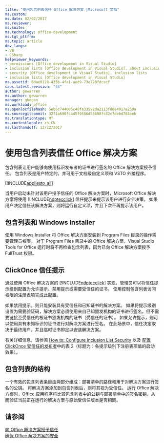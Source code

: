 ```yaml
---
title: "使用包含列表信任 Office 解决方案 |Microsoft 文档"
ms.custom: 
ms.date: 02/02/2017
ms.reviewer: 
ms.suite: 
ms.technology: office-development
ms.tgt_pltfrm: 
ms.topic: article
dev_langs:
- VB
- CSharp
helpviewer_keywords:
- permissions [Office development in Visual Studio]
- inclusion lists [Office development in Visual Studio], about inclusion lists
- security [Office development in Visual Studio], inclusion lists
- inclusion lists [Office development in Visual Studio]
ms.assetid: 6dae0128-435b-4fa1-aed9-73e728fdcacf
caps.latest.revision: "44"
author: gewarren
ms.author: gewarren
manager: ghogen
ms.workload: office
ms.openlocfilehash: 5eb6c744005c48fa33592da2113f88e4917a259a
ms.sourcegitcommit: 32f1a690fc445f9586d53698fc82c7debd784eeb
ms.translationtype: MT
ms.contentlocale: zh-CN
ms.lasthandoff: 12/22/2017
---
```

# <a name="trusting-office-solutions-by-using-inclusion-lists"></a>使用包含列表信任 Office 解决方案
  包含列表让用户能够向使用标识发布者的证书进行签名的 Office 解决方案授予信任。 包含列表是用户特定的，并可用于文档级自定义项和 VSTO 外接程序。  
  
 [!INCLUDE[appliesto_all](../vsto/includes/appliesto-all-md.md)]  
  
 当用户启动未针对该用户授予信任的 Office 解决方案时，Microsoft Office 解决方案将使用 [!INCLUDE[ndptecclick](../vsto/includes/ndptecclick-md.md)] 信任提示来提示该用户进行安全决策。 如果用户决定信任该解决方案，则将运行自定义项，并且下次不再提示该用户。  
  
## <a name="inclusion-list-and-windows-installer"></a>包含列表和 Windows Installer  
 使用 Windows Installer 将 Office 解决方案安装到 Program Files 目录的操作需要管理员权限。 对于 Program Files 目录中的 Office 解决方案，Visual Studio Tools for Office 运行时将不再检查包含列表，因为已向 Office 解决方案授予 FullTrust 权限。  
  
## <a name="clickonce-trust-prompt"></a>ClickOnce 信任提示  
 通过使用 Office 解决方案的 [!INCLUDE[ndptecclick](../vsto/includes/ndptecclick-md.md)] 实现，管理员可以将信任提示级别配置为允许提示、禁用提示或需要受信任的证书。 使用控制包含列表访问权限的注册表项完成此配置。  
  
 如果禁用提示，则只能安装具有受信任和已知证书的解决方案。 如果将提示级别设置为需要验证码，解决方案必须使用来自已知颁发机构的证书进行签名，但不需要链接至受信任的根证书颁发机构的证书（受信任的证书）。 如果允许提示，则可以使用具有未知标识的证书进行对解决方案进行签名。 在此场景中，信任决定取决于最终用户，并且临时证书即足以安装解决方案。  
  
 有关详细信息，请参阅 [How to: Configure Inclusion List Security](../vsto/how-to-configure-inclusion-list-security.md) 以及 [配置 ClickOnce 受信任的发布者](http://go.microsoft.com/fwlink/?LinkId=94774)中的表 2（标题为：各提示级别下注册表项值的启动效果）。  
  
## <a name="structure-of-the-inclusion-list"></a>包含列表的结构  
 一个有效的包含列表条目由两部分组成：部署清单的路径和用于对解决方案进行签名的公钥。 将解决方案添加到包含列表后，则将其视为受信任。 运行 Office 解决方案时，Office 应用程序将比较包含列表中的公钥与部署清单中的签名密钥，从而验证当前正在运行的解决方案与原始受信任版本是否相同。  
  
## <a name="see-also"></a>请参阅  
 [向 Office 解决方案授予信任](../vsto/granting-trust-to-office-solutions.md)   
 [确保 Office 解决方案的安全](../vsto/securing-office-solutions.md)  
  
  